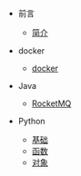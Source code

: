 - 前言
    - [简介](zh-cn/README.md)

- docker
    - [docker](zh-cn/docker/docker.md)
    
- Java
    - [RocketMQ](zh-cn/Java/rocketmq.md)

- Python
    - [基础](zh-cn/Python/base.md)
    - [函数](zh-cn/Python/func.md)
    - [对象](zh-cn/Python/object.md)
